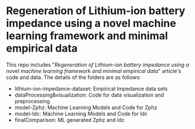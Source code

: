 # Regeneration of Lithium-ion battery impedance using a novel machine learning framework and minimal empirical data

This repo includes "*Regeneration of Lithium-ion battery impedance using a novel machine learning framework and minimal empirical data*" article's code and data. The details of the folders are as follows:

- lithium-ion-impedance-dataset:  Empirical Impedance data sets
- dataProcessing&visualization: Code for data visualization and preprocessing
- model-Zphz: Machine Learning Models and Code for Zphz
- model-Idc: Machine Learning Models and Code for Idc
- finalComparison: ML generated Zphz and Idc

